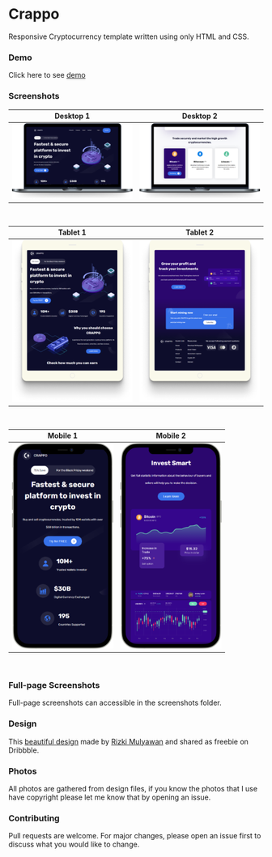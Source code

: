# Crappo 

Responsive Cryptocurrency template written using only HTML and CSS.

### Demo

Click here to see [demo](https://github.com)

### Screenshots

| Desktop 1                                                       | Desktop 2                                                      |
| ------------------------------------------------------------  | ------------------------------------------------------------ |
| <img src="screenshots/desktop-1.png" alt="desktop" width=400 /> | <img src="screenshots/desktop-2.png" alt="desktop" width=400 />   |

<br/>

| Tablet 1                                                      | Tablet 2                                                     |
| ------------------------------------------------------------  | ------------------------------------------------------------ |
| <img src="screenshots/tablet-1.png" alt="tablet" width=300 /> | <img src="screenshots/tablet-2.png" alt="tablet" width=300 />   |

<br/>

| Mobile 1                                                       | Mobile 2                                                      |
| ------------------------------------------------------------  | ------------------------------------------------------------ |
| <img src="screenshots/mobile-1.png" alt="mobile" width=200 /> | <img src="screenshots/mobile-2.png" alt="mobile" width=200 />   |

<br/>

### Full-page Screenshots

Full-page screenshots can accessible in the screenshots folder.

### Design

This [beautiful design](https://dribbble.com/shots/15067925--Freebie-CRAPPO-Cryptocurrency-Website) made by [Rizki Mulyawan](https://dribbble.com/mulyawan) and shared as freebie on Dribbble.

### Photos

All photos are gathered from design files, if you know the photos that I use have copyright please let me know that by opening an issue.


### Contributing

Pull requests are welcome. For major changes, please open an issue first to discuss what you would like to change.
